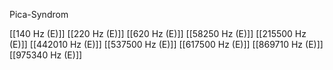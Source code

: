 Pica-Syndrom

[[140 Hz (E)]]
[[220 Hz (E)]]
[[620 Hz (E)]]
[[58250 Hz (E)]]
[[215500 Hz (E)]]
[[442010 Hz (E)]]
[[537500 Hz (E)]]
[[617500 Hz (E)]]
[[869710 Hz (E)]]
[[975340 Hz (E)]]